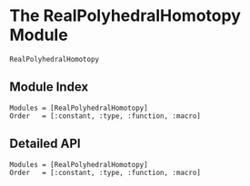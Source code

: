 # The RealPolyhedralHomotopy Module

 ```@docs
RealPolyhedralHomotopy
 ```

## Module Index

```@index
Modules = [RealPolyhedralHomotopy]
Order   = [:constant, :type, :function, :macro]
```
## Detailed API

```@autodocs
Modules = [RealPolyhedralHomotopy]
Order   = [:constant, :type, :function, :macro]
```
